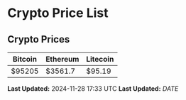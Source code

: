 # Crypto Price List

## Crypto Prices
| Bitcoin | Ethereum | Litecoin |
| ------- | -------- | -------- |
| $95205 | $3561.7 | $95.19 |
**Last Updated:** 2024-11-28 17:33 UTC
**Last Updated:** $DATE$
